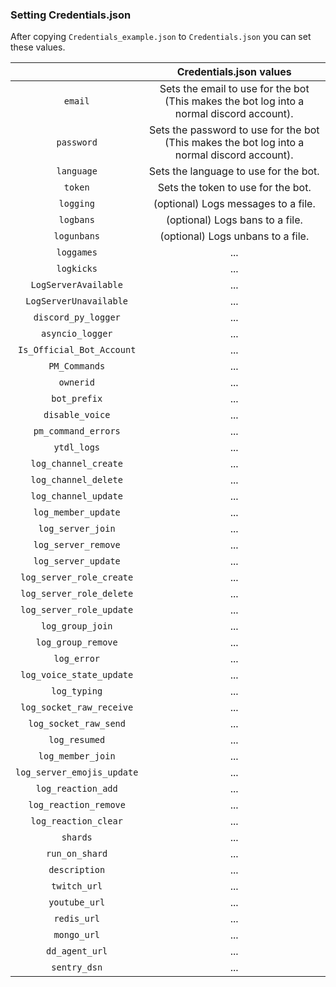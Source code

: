 ### Setting Credentials.json

After copying ``Credentials_example.json`` to ``Credentials.json`` you can set these values.

|   	| Credentials.json values	|
|:------:	|:-:	|
| ``email``	| Sets the email to use for the bot (This makes the bot log into a normal discord account).	|
| ``password``	| Sets the password to use for the bot (This makes the bot log into a normal discord account).	|
| ``language``	| Sets the language to use for the bot.	|
| ``token``	| Sets the token to use for the bot.	|
| ``logging``	| (optional) Logs messages to a file.	|
| ``logbans``	| (optional) Logs bans to a file.	|
| ``logunbans``	| (optional) Logs unbans to a file.	|
| ``loggames``	| ...	|
| ``logkicks``	| ...	|
| ``LogServerAvailable``	| ...	|
| ``LogServerUnavailable``	| ...	|
| ``discord_py_logger``	| ...	|
| ``asyncio_logger``	| ...	|
| ``Is_Official_Bot_Account``	| ...	|
| ``PM_Commands``	| ...	|
| ``ownerid``	| ...	|
| ``bot_prefix``	| ...	|
| ``disable_voice``	| ...	|
| ``pm_command_errors``	| ...	|
| ``ytdl_logs``	| ...	|
| ``log_channel_create``	| ...	|
| ``log_channel_delete``	| ...	|
| ``log_channel_update``	| ...	|
| ``log_member_update``	| ...	|
| ``log_server_join``	| ...	|
| ``log_server_remove``	| ...	|
| ``log_server_update``	| ...	|
| ``log_server_role_create``	| ...	|
| ``log_server_role_delete``	| ...	|
| ``log_server_role_update``	| ...	|
| ``log_group_join``	| ...	|
| ``log_group_remove``	| ...	|
| ``log_error``	| ...	|
| ``log_voice_state_update``	| ...	|
| ``log_typing``	| ...	|
| ``log_socket_raw_receive``	| ...	|
| ``log_socket_raw_send``	| ...	|
| ``log_resumed``	| ...	|
| ``log_member_join``	| ...	|
| ``log_server_emojis_update``	| ...	|
| ``log_reaction_add``	| ...	|
| ``log_reaction_remove``	| ...	|
| ``log_reaction_clear``	| ...	|
| ``shards``	| ...	|
| ``run_on_shard``	| ...	|
| ``description``	| ...	|
| ``twitch_url``	| ...	|
| ``youtube_url``	| ...	|
| ``redis_url``	| ...	|
| ``mongo_url``	| ...	|
| ``dd_agent_url``	| ...	|
| ``sentry_dsn``	| ...	|

